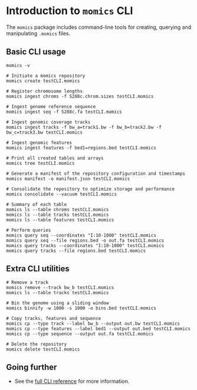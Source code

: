 # Introduction to `momics` CLI

The `momics` package includes command-line tools for creating, querying and manipulating `.momics` files.


## Basic CLI usage

```shell
momics -v

# Initiate a momics repository
momics create testCLI.momics

# Register chromosome lengths
momics ingest chroms -f S288c.chrom.sizes testCLI.momics

# Ingest genome reference sequence
momics ingest seq -f S288c.fa testCLI.momics

# Ingest genomic coverage tracks
momics ingest tracks -f bw_a=track1.bw -f bw_b=track2.bw -f bw_c=track3.bw testCLI.momics

# Ingest genomic features
momics ingest features -f bed1=regions.bed testCLI.momics

# Print all created tables and arrays
momics tree testCLI.momics

# Generate a manifest of the repository configuration and timestamps
momics manifest -o manifest.json testCLI.momics

# Consolidate the repository to optimize storage and performance
momics consolidate --vacuum testCLI.momics

# Summary of each table
momics ls --table chroms testCLI.momics
momics ls --table tracks testCLI.momics
momics ls --table features testCLI.momics

# Perform queries
momics query seq --coordinates "I:10-1000" testCLI.momics
momics query seq --file regions.bed -o out.fa testCLI.momics
momics query tracks --coordinates "I:10-1000" testCLI.momics
momics query tracks --file regions.bed testCLI.momics
```

## Extra CLI utilities

```shell
# Remove a track
momics remove --track bw_b testCLI.momics
momics ls --table tracks testCLI.momics

# Bin the genome using a sliding window
momics binnify -w 1000 -s 1000 -o bins.bed testCLI.momics

# Copy tracks, features and sequence
momics cp --type track --label bw_b --output out.bw testCLI.momics
momics cp --type features --label bed1 --output out.bed testCLI.momics
momics cp --type sequence --output out.fa testCLI.momics

# Delete the repository
momics delete testCLI.momics
```

## Going further

- See the [full CLI reference](../cli/index) for more information.
